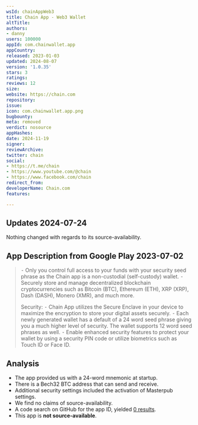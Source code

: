 ```yaml
---
wsId: chainAppWeb3
title: Chain App - Web3 Wallet
altTitle: 
authors:
- danny
users: 100000
appId: com.chainwallet.app
appCountry: 
released: 2023-01-03
updated: 2024-08-07
version: '1.0.35'
stars: 3
ratings: 
reviews: 12
size: 
website: https://chain.com
repository: 
issue: 
icon: com.chainwallet.app.png
bugbounty: 
meta: removed
verdict: nosource
appHashes: 
date: 2024-11-19
signer: 
reviewArchive: 
twitter: chain
social:
- https://t.me/chain
- https://www.youtube.com/@chain
- https://www.facebook.com/chain
redirect_from: 
developerName: Chain.com
features: 

---
```


## Updates 2024-07-24

Nothing changed with regards to its source-availability.

## App Description from Google Play 2023-07-02

> ⁃ Only you control full access to your funds with your security seed phrase as the Chain app is a non-custodial (self-custody) wallet.
⁃ Securely store and manage decentralized blockchain cryptocurrencies such as Bitcoin (BTC), Ethereum (ETH), XRP (XRP), Dash (DASH), Monero (XMR), and much more.
>
> Security:
⁃ Chain App utilizes the Secure Enclave in your device to maximize the encryption to store your digital assets securely.
⁃ Each newly generated wallet has a default of a 24 word seed phrase giving you a much higher level of security. The wallet supports 12 word seed phrases as well.
⁃ Enable enhanced security features to protect your wallet by using a security PIN code or utilize biometrics such as Touch ID or Face ID.

## Analysis

- The app provided us with a 24-word mnemonic at startup.
- There is a Bech32 BTC address that can send and receive.
- Additional security settings included the activation of Masterpub settings.
- We find no claims of source-availability.
- A code search on GitHub for the app ID, yielded [0 results](https://github.com/search?q=com.chainwallet.app&type=code).
- This app is **not source-available**.
